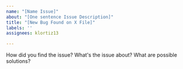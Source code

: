 ```yaml
---
name: "[Name Issue]"
about: "[One sentence Issue Description]"
title: "[New Bug Found on X File]"
labels: ''
assignees: klortiz13

---
```


How did you find the issue?
What's the issue about?
What are possible solutions?
